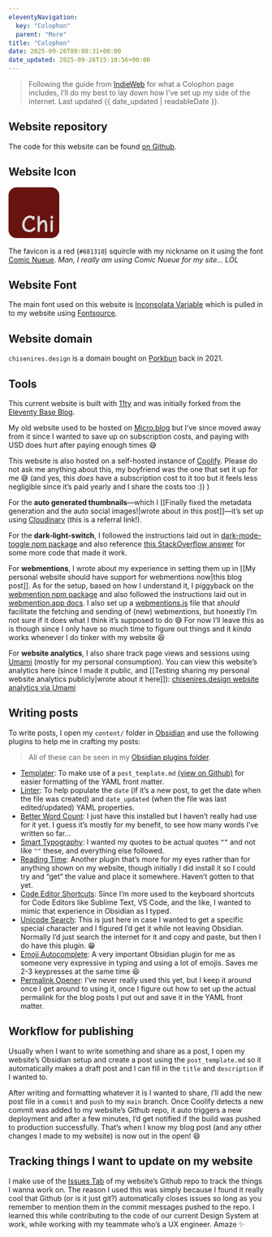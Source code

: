 ```yaml
---
eleventyNavigation:
  key: "Colophon"
  parent: "More"
title: "Colophon"
date: 2025-09-26T09:08:31+00:00
date_updated: 2025-09-26T15:10:56+00:00
---
```


> Following the guide from [IndieWeb](https://indieweb.org/colophon) for what a Colophon page includes, I’ll do my best to lay down how I’ve set up my side of the internet. Last updated {{ date_updated | readableDate }}.

## Website repository

The code for this website can be found [on Github](https://github.com/chiawase/chi-11ty/).

## Website Icon

![Favicon for chisenires.design](img/favicon.png)

The favicon is a red (`#681310`) squircle with my nickname on it using the font [Comic Nueue](https://github.com/crozynski/comicneue). _Man, I really am using Comic Nueue for my site... LOL_

## Website Font

The main font used on this website is [Inconsolata Variable](https://levien.com/type/myfonts/inconsolata.html) which is pulled in to my website using [Fontsource](https://fontsource.org/fonts/inconsolata).

## Website domain

`chisenires.design` is a domain bought on [Porkbun](https://porkbun.com/) back in 2021.

## Tools

This current website is built with [11ty](https://eleventy.dev) and was initially forked from the [Eleventy Base Blog](https://github.com/11ty/eleventy-base-blog).

My old website used to be hosted on [Micro.blog](https://micro.blog) but I’ve since moved away from it since I wanted to save up on subscription costs, and paying with USD does hurt after paying enough times 😅

This website is also hosted on a self-hosted instance of [Coolify](https://coolify.io/). Please do not ask me anything about this, my boyfriend was the one that set it up for me 😅 (and yes, this _does_ have a subscription cost to it too but it feels less negligible since it’s paid yearly and I share the costs too :)) )

For the **auto generated thumbnails**—which I [[Finally fixed the metadata generation and the auto social images!|wrote about in this post]]—it’s set up using [Cloudinary](https://cloudinary.com/invites/lpov9zyyucivvxsnalc5/yks8gwi2hltjef4vokiu?t=default) (this is a referral link!).

For the **dark-light-switch**, I followed the instructions laid out in [dark-mode-toggle npm package](https://www.npmjs.com/package/dark-mode-toggle) and also reference [this StackOverflow answer](https://stackoverflow.com/a/56550819) for some more code that made it work.

For **webmentions**, I wrote about my experience in setting them up in [[My personal website should have support for webmentions now|this blog post]]. As for the setup, based on how I understand it, I piggyback on the [webmention npm package](https://www.npmjs.com/package/@remy/webmention) and also followed the instructions laid out in [webmention.app docs](https://webmention.app/docs). I also set up a [webmentions.js](https://github.com/chiawase/chi-11ty/blob/e703d949fd01a823ef94ab6296c11518fa09765a/_data/webmentions.js) file that _should_ facilitate the fetching and sending of (new) webmentions, but honestly I’m not sure if it does what I think it’s supposed to do 😅 For now I’ll leave this as is though since I only have so much time to figure out things and it _kinda_ works whenever I do tinker with my website 😆

For **website analytics**, I also share track page views and sessions using [Umami](https://umami.is/) (mostly for my personal consumption). You can view this website’s analytics here (since I made it public, and [[Testing sharing my personal website analytics publicly|wrote about it here]]): [chisenires.design website analytics via Umami](https://umami.chisenires.design/share/368agdyWC4Nl6Bat/chisenires.design)

## Writing posts

To write posts, I open my `content/` folder in [Obsidian](https://obsidian.md/) and use the following plugins to help me in crafting my posts:
> All of these can be seen in my [Obsidian plugins folder](https://github.com/chiawase/chi-11ty/tree/e703d949fd01a823ef94ab6296c11518fa09765a/content/.obsidian/plugins).

- [Templater](https://github.com/SilentVoid13/Templater): To make use of a `post_template.md` [(view on Github)](https://github.com/chiawase/chi-11ty/blob/e703d949fd01a823ef94ab6296c11518fa09765a/content/_templates/post_template.md) for easier formatting of the YAML front matter.
- [Linter](https://github.com/platers/obsidian-linter): To help populate the `date` (if it’s a new post, to get the date when the file was created) and `date_updated` (when the file was last edited/updated) YAML properties.
- [Better Word Count](https://github.com/lukeleppan/better-word-count): I just have this installed but I haven’t really had use for it yet. I guess it’s mostly for my benefit, to see how many words I’ve written so far…
- [Smart Typography](https://github.com/mgmeyers/obsidian-smart-typography): I wanted my quotes to be actual quotes `“”` and not like `""` these, and everything else followed.
- [Reading Time](https://github.com/avr/obsidian-reading-time): Another plugin that’s more for my eyes rather than for anything shown on my website, though initially I did install it so I could try and “get” the value and place it somewhere. Haven’t gotten to that yet.
- [Code Editor Shortcuts](https://github.com/timhor/obsidian-editor-shortcuts): Since I’m more used to the keyboard shortcuts for Code Editors like Sublime Text, VS Code, and the like, I wanted to mimic that experience in Obsidian as I typed.
- [Unicode Search](https://github.com/BambusControl/obsidian-unicode-search): This is just here in case I wanted to get a specific special character and I figured I’d get it while not leaving Obsidian. Normally I’d just search the internet for it and copy and paste, but then I do have this plugin. 😁
- [Emoji Autocomplete](https://github.com/KraXen72/obsidian-emoji-autocomplete): A very important Obsidian plugin for me as someone very expressive in typing and using a lot of emojis. Saves me 2-3 keypresses at the same time 😆
- [Permalink Opener](https://github.com/kepano/obsidian-permalink-opener): I’ve never really used this yet, but I keep it around once I get around to using it, once I figure out how to set up the actual permalink for the blog posts I put out and save it in the YAML front matter.

## Workflow for publishing

Usually when I want to write something and share as a post, I open my website’s Obsidian setup and create a post using the `post_template.md` so it automatically makes a draft post and I can fill in the `title` and `description` if I wanted to.

After writing and formatting whatever it is I wanted to share, I’ll add the new post file in a `commit` and `push` to my `main` branch. Once Coolify detects a new commit was added to my website’s Github repo, it auto triggers a new deployment and after a few minutes, I’d get notified if the build was pushed to production successfully. That’s when I know my blog post (and any other changes I made to my website) is now out in the open! 😄

## Tracking things I want to update on my website

I make use of the [Issues Tab](https://github.com/chiawase/chi-11ty/issues) of my website’s Github repo to track the things I wanna work on. The reason I used this was simply because I found it really cool that Github (or is it just git?) automatically closes issues so long as you remember to mention them in the commit messages pushed to the repo. I learned this while contributing to the code of our current Design System at work, while working with my teammate who’s a UX engineer. Amaze ✨